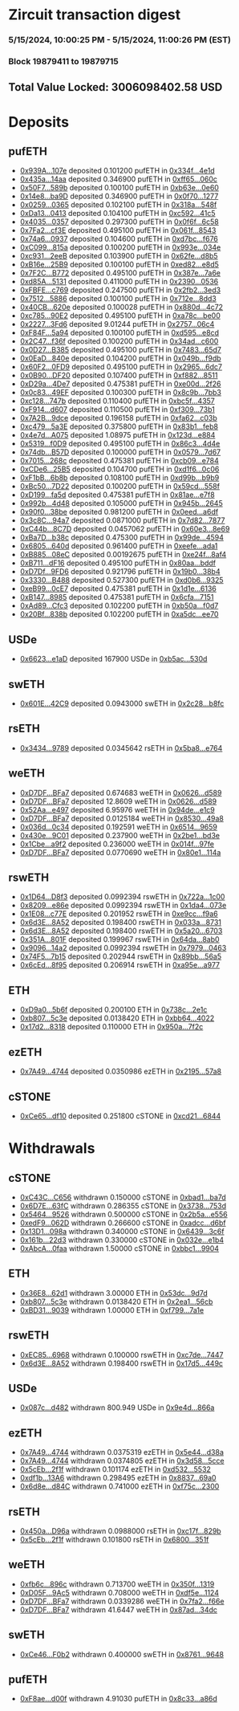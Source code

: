 # Zircuit transaction digest
### 5/15/2024, 10:00:25 PM - 5/15/2024, 11:00:26 PM (EST)
### Block 19879411 to 19879715

## Total Value Locked: 3006098402.58 USD

# Deposits
## pufETH
- [0x939A...107e](https://etherscan.io/address/0x939A6985B9DF4114284b31B81dbC3abF9535107e) deposited 0.101200 pufETH in [0x334f...4e1d](https://etherscan.io/tx/0x939A6985B9DF4114284b31B81dbC3abF9535107e)
- [0x435a...14aa](https://etherscan.io/address/0x435a8aF0A68B46faba7d848dC64503672AE814aa) deposited 0.346900 pufETH in [0xff65...060c](https://etherscan.io/tx/0x435a8aF0A68B46faba7d848dC64503672AE814aa)
- [0x50F7...589b](https://etherscan.io/address/0x50F7cb94578FF9fDA4e9435165A3010736dA589b) deposited 0.100100 pufETH in [0xb63e...0e60](https://etherscan.io/tx/0x50F7cb94578FF9fDA4e9435165A3010736dA589b)
- [0x14e8...ba9D](https://etherscan.io/address/0x14e8c3Bca8CfA712BE01E65261aA31079772ba9D) deposited 0.346900 pufETH in [0x0f70...1277](https://etherscan.io/tx/0x14e8c3Bca8CfA712BE01E65261aA31079772ba9D)
- [0x0259...0365](https://etherscan.io/address/0x0259e3a4379b1A38CaA1a6736728B769d6570365) deposited 0.102100 pufETH in [0x318a...548f](https://etherscan.io/tx/0x0259e3a4379b1A38CaA1a6736728B769d6570365)
- [0xDa13...0413](https://etherscan.io/address/0xDa13944E0344626b269aFBc648075f91611D0413) deposited 0.104100 pufETH in [0xc592...41c5](https://etherscan.io/tx/0xDa13944E0344626b269aFBc648075f91611D0413)
- [0x4035...0357](https://etherscan.io/address/0x403505a22496a6C5199df511Bf7eeb7b48650357) deposited 0.297300 pufETH in [0x0f6f...6c58](https://etherscan.io/tx/0x403505a22496a6C5199df511Bf7eeb7b48650357)
- [0x7Fa2...cf3E](https://etherscan.io/address/0x7Fa2494f871134128C390E2344c4DB752ed2cf3E) deposited 0.495100 pufETH in [0x061f...8543](https://etherscan.io/tx/0x7Fa2494f871134128C390E2344c4DB752ed2cf3E)
- [0x74a6...0937](https://etherscan.io/address/0x74a6B226fb5fe52dDb532340476EEa24DDCe0937) deposited 0.104600 pufETH in [0xd7bc...f676](https://etherscan.io/tx/0x74a6B226fb5fe52dDb532340476EEa24DDCe0937)
- [0xC099...815a](https://etherscan.io/address/0xC09962F6dDdeB8D6a3763AFe43984a289727815a) deposited 0.100200 pufETH in [0x993e...034e](https://etherscan.io/tx/0xC09962F6dDdeB8D6a3763AFe43984a289727815a)
- [0xc931...2eeB](https://etherscan.io/address/0xc931c0ee5E6734f66A675d0Ed03f953202792eeB) deposited 0.103900 pufETH in [0x62fe...d8b5](https://etherscan.io/tx/0xc931c0ee5E6734f66A675d0Ed03f953202792eeB)
- [0xB16e...25B9](https://etherscan.io/address/0xB16e38C74AeEdA7A84530D48e26eeF3B8D4525B9) deposited 0.100100 pufETH in [0xed82...e8d5](https://etherscan.io/tx/0xB16e38C74AeEdA7A84530D48e26eeF3B8D4525B9)
- [0x7F2C...B772](https://etherscan.io/address/0x7F2C84434bAee8C786eD5C1F94936eE01073B772) deposited 0.495100 pufETH in [0x387e...7a6e](https://etherscan.io/tx/0x7F2C84434bAee8C786eD5C1F94936eE01073B772)
- [0xd85A...5131](https://etherscan.io/address/0xd85A4811Bfe78802728496453Ab45a7465585131) deposited 0.411000 pufETH in [0x2390...0536](https://etherscan.io/tx/0xd85A4811Bfe78802728496453Ab45a7465585131)
- [0xFBFE...c769](https://etherscan.io/address/0xFBFE0cA4DA87f5215D9C6FD16A642130EeB1c769) deposited 0.247500 pufETH in [0x2fb2...3ed3](https://etherscan.io/tx/0xFBFE0cA4DA87f5215D9C6FD16A642130EeB1c769)
- [0x7512...5886](https://etherscan.io/address/0x75127D8afcc35E82E96A36F0FDd4852cEC1d5886) deposited 0.100100 pufETH in [0x712e...8dd3](https://etherscan.io/tx/0x75127D8afcc35E82E96A36F0FDd4852cEC1d5886)
- [0x40CB...620e](https://etherscan.io/address/0x40CB9419B38B7F0C25Bf2554d7524795Ee27620e) deposited 0.100028 pufETH in [0x880d...4c72](https://etherscan.io/tx/0x40CB9419B38B7F0C25Bf2554d7524795Ee27620e)
- [0xc785...90E2](https://etherscan.io/address/0xc78525a200fC5279a42b7FA84958Fcc7E92890E2) deposited 0.495100 pufETH in [0xa78c...be00](https://etherscan.io/tx/0xc78525a200fC5279a42b7FA84958Fcc7E92890E2)
- [0x2227...3Fd6](https://etherscan.io/address/0x22272465C01b21Af999Fb03012540882b3313Fd6) deposited 9.01244 pufETH in [0x2757...06c4](https://etherscan.io/tx/0x22272465C01b21Af999Fb03012540882b3313Fd6)
- [0xF84F...5a94](https://etherscan.io/address/0xF84F01741078ccfab35E348Eceb98f74512b5a94) deposited 0.100100 pufETH in [0xd595...e8cd](https://etherscan.io/tx/0xF84F01741078ccfab35E348Eceb98f74512b5a94)
- [0x2C47...f36f](https://etherscan.io/address/0x2C47D268442553A41E6ed5d5e7cC72BC898ef36f) deposited 0.100200 pufETH in [0x34ad...c600](https://etherscan.io/tx/0x2C47D268442553A41E6ed5d5e7cC72BC898ef36f)
- [0x0D27...B385](https://etherscan.io/address/0x0D27EBd4Fc7012292674fF4b82ffaD3A2A70B385) deposited 0.495100 pufETH in [0x7483...65d7](https://etherscan.io/tx/0x0D27EBd4Fc7012292674fF4b82ffaD3A2A70B385)
- [0x0EaD...840e](https://etherscan.io/address/0x0EaD81bFD1f7096DDB6C997e734220B916A5840e) deposited 0.104200 pufETH in [0x049b...f9db](https://etherscan.io/tx/0x0EaD81bFD1f7096DDB6C997e734220B916A5840e)
- [0x60F2...0FD9](https://etherscan.io/address/0x60F2b9FD33b8C2586bab0dB9539CA1b8481b0FD9) deposited 0.495100 pufETH in [0x2965...6dc7](https://etherscan.io/tx/0x60F2b9FD33b8C2586bab0dB9539CA1b8481b0FD9)
- [0x0B90...DF20](https://etherscan.io/address/0x0B9094b011C179345840d1ce9F2Af46ED037DF20) deposited 0.107400 pufETH in [0xf882...8511](https://etherscan.io/tx/0x0B9094b011C179345840d1ce9F2Af46ED037DF20)
- [0xD29a...4De7](https://etherscan.io/address/0xD29a18c5D565EC6B7e0A26680d5cBf3248a94De7) deposited 0.475381 pufETH in [0xe00d...2f26](https://etherscan.io/tx/0xD29a18c5D565EC6B7e0A26680d5cBf3248a94De7)
- [0x0c83...49EF](https://etherscan.io/address/0x0c833D8b6B1ACAa883C62Fe339b9425ac20c49EF) deposited 0.100300 pufETH in [0x8c9b...7bb3](https://etherscan.io/tx/0x0c833D8b6B1ACAa883C62Fe339b9425ac20c49EF)
- [0xc128...747b](https://etherscan.io/address/0xc128C52e7B7307b37c77Ab46da9c4925cF0c747b) deposited 0.110400 pufETH in [0xbc5f...4357](https://etherscan.io/tx/0xc128C52e7B7307b37c77Ab46da9c4925cF0c747b)
- [0xF914...d607](https://etherscan.io/address/0xF91439d026980450daD358455517E12dD57ad607) deposited 0.110500 pufETH in [0xf309...73b1](https://etherscan.io/tx/0xF91439d026980450daD358455517E12dD57ad607)
- [0x7A2B...9dce](https://etherscan.io/address/0x7A2B701b6c067BD13BA1bAe87354FB776e6e9dce) deposited 0.196158 pufETH in [0xfa62...c03b](https://etherscan.io/tx/0x7A2B701b6c067BD13BA1bAe87354FB776e6e9dce)
- [0xc479...5a3E](https://etherscan.io/address/0xc479f79cb6A847DCA0C0565998870258F6705a3E) deposited 0.375800 pufETH in [0x83b1...feb8](https://etherscan.io/tx/0xc479f79cb6A847DCA0C0565998870258F6705a3E)
- [0x4e7d...A075](https://etherscan.io/address/0x4e7daa9303d7A0d6a67d386327C2A9C8Fd62A075) deposited 1.08975 pufETH in [0x123d...e884](https://etherscan.io/tx/0x4e7daa9303d7A0d6a67d386327C2A9C8Fd62A075)
- [0x5319...f0D9](https://etherscan.io/address/0x531937470cf67a29f8440F8d16a91aE9b477f0D9) deposited 0.495100 pufETH in [0x86c3...4d4e](https://etherscan.io/tx/0x531937470cf67a29f8440F8d16a91aE9b477f0D9)
- [0x74db...B57D](https://etherscan.io/address/0x74dbC255ff128a7ba32D65b8c4E0c689b531B57D) deposited 0.100000 pufETH in [0x0579...7d67](https://etherscan.io/tx/0x74dbC255ff128a7ba32D65b8c4E0c689b531B57D)
- [0x7015...268c](https://etherscan.io/address/0x7015d659801AE3B1c899B4bD4c670966052e268c) deposited 0.475381 pufETH in [0xcb09...e784](https://etherscan.io/tx/0x7015d659801AE3B1c899B4bD4c670966052e268c)
- [0xCDe6...25B5](https://etherscan.io/address/0xCDe6f893fad99B1B2199f0cC44625214B35f25B5) deposited 0.104700 pufETH in [0xd1f6...0c06](https://etherscan.io/tx/0xCDe6f893fad99B1B2199f0cC44625214B35f25B5)
- [0xF1bB...6b8b](https://etherscan.io/address/0xF1bB48613c9040a8C21A834318D260a533086b8b) deposited 0.108100 pufETH in [0xd99b...b9b9](https://etherscan.io/tx/0xF1bB48613c9040a8C21A834318D260a533086b8b)
- [0xBc50...7D22](https://etherscan.io/address/0xBc5087cc64e3fEFAA2219Aef85eF7b8aaBE97D22) deposited 0.100200 pufETH in [0x59cd...558f](https://etherscan.io/tx/0xBc5087cc64e3fEFAA2219Aef85eF7b8aaBE97D22)
- [0xD199...fa5d](https://etherscan.io/address/0xD199A93496f93c52bbD16555CBD0F572667efa5d) deposited 0.475381 pufETH in [0x81ae...e7f8](https://etherscan.io/tx/0xD199A93496f93c52bbD16555CBD0F572667efa5d)
- [0x992b...4d48](https://etherscan.io/address/0x992b57e0cFE1c0efF8484805C2D5Aa2B78c54d48) deposited 0.105000 pufETH in [0x945b...2645](https://etherscan.io/tx/0x992b57e0cFE1c0efF8484805C2D5Aa2B78c54d48)
- [0x90f0...38be](https://etherscan.io/address/0x90f095C5C9058b9A6a545C916a65875005b238be) deposited 0.981200 pufETH in [0x0eed...a6df](https://etherscan.io/tx/0x90f095C5C9058b9A6a545C916a65875005b238be)
- [0x3c8C...94a7](https://etherscan.io/address/0x3c8C2166Ac63f1f8cAc4c0F46599163b77E594a7) deposited 0.0871000 pufETH in [0x7d82...7877](https://etherscan.io/tx/0x3c8C2166Ac63f1f8cAc4c0F46599163b77E594a7)
- [0xC44b...8C7D](https://etherscan.io/address/0xC44b50751355698E2F1bcC886ee31e4282068C7D) deposited 0.0457062 pufETH in [0x60e3...8e69](https://etherscan.io/tx/0xC44b50751355698E2F1bcC886ee31e4282068C7D)
- [0xBa7D...b38c](https://etherscan.io/address/0xBa7D8abfF066C50fF9a57f400066f7c989edb38c) deposited 0.475300 pufETH in [0x99de...4594](https://etherscan.io/tx/0xBa7D8abfF066C50fF9a57f400066f7c989edb38c)
- [0x6805...640d](https://etherscan.io/address/0x68059085573Ba705f1C99aeDe1469A3f4127640d) deposited 0.961400 pufETH in [0xeefe...ada1](https://etherscan.io/tx/0x68059085573Ba705f1C99aeDe1469A3f4127640d)
- [0xB885...08eC](https://etherscan.io/address/0xB88507C62c7E11223fFe0E8E645863b35d7808eC) deposited 0.00192675 pufETH in [0xe24f...8af4](https://etherscan.io/tx/0xB88507C62c7E11223fFe0E8E645863b35d7808eC)
- [0xB711...dF16](https://etherscan.io/address/0xB7117d53B2520BE11e5408D7D2F4e3A9d293dF16) deposited 0.495100 pufETH in [0x80aa...bddf](https://etherscan.io/tx/0xB7117d53B2520BE11e5408D7D2F4e3A9d293dF16)
- [0xD7Df...9FD6](https://etherscan.io/address/0xD7DfE2BD57439E144512305FFEB8aE4DA1269FD6) deposited 0.921796 pufETH in [0x19b0...38b4](https://etherscan.io/tx/0xD7DfE2BD57439E144512305FFEB8aE4DA1269FD6)
- [0x3330...B488](https://etherscan.io/address/0x333038f282acF91DB81C6c7349b0d41726D3B488) deposited 0.527300 pufETH in [0xd0b6...9325](https://etherscan.io/tx/0x333038f282acF91DB81C6c7349b0d41726D3B488)
- [0xeB99...0cE7](https://etherscan.io/address/0xeB9939e7497027Cd77312334BCf0eb2C926e0cE7) deposited 0.475381 pufETH in [0x1d1e...6136](https://etherscan.io/tx/0xeB9939e7497027Cd77312334BCf0eb2C926e0cE7)
- [0xB147...8985](https://etherscan.io/address/0xB1478bd2C903F5263e649b16de1e78B3E8328985) deposited 0.475381 pufETH in [0x6cfa...7151](https://etherscan.io/tx/0xB1478bd2C903F5263e649b16de1e78B3E8328985)
- [0xAd89...Cfc3](https://etherscan.io/address/0xAd89Ff92FaE3854c6A684B9EAd455Bd74155Cfc3) deposited 0.102200 pufETH in [0xb50a...f0d7](https://etherscan.io/tx/0xAd89Ff92FaE3854c6A684B9EAd455Bd74155Cfc3)
- [0x20Bf...838b](https://etherscan.io/address/0x20Bf2EDC2fE1aee78Eb2dc738c5E93A6e73E838b) deposited 0.102200 pufETH in [0xa5dc...ee70](https://etherscan.io/tx/0x20Bf2EDC2fE1aee78Eb2dc738c5E93A6e73E838b)
## USDe
- [0x6623...e1aD](https://etherscan.io/address/0x66239618048d05eF65A495BFa139229D72cCe1aD) deposited 167900 USDe in [0xb5ac...530d](https://etherscan.io/tx/0x66239618048d05eF65A495BFa139229D72cCe1aD)
## swETH
- [0x601E...42C9](https://etherscan.io/address/0x601E5Cc27fbF8BF352569E6a20b0361dB9bA42C9) deposited 0.0943000 swETH in [0x2c28...b8fc](https://etherscan.io/tx/0x601E5Cc27fbF8BF352569E6a20b0361dB9bA42C9)
## rsETH
- [0x3434...9789](https://etherscan.io/address/0x34349c5569e7B846c3558961552D2202760A9789) deposited 0.0345642 rsETH in [0x5ba8...e764](https://etherscan.io/tx/0x34349c5569e7B846c3558961552D2202760A9789)
## weETH
- [0xD7DF...BFa7](https://etherscan.io/address/0xD7DF7E085214743530afF339aFC420c7c720BFa7) deposited 0.674683 weETH in [0x0626...d589](https://etherscan.io/tx/0xD7DF7E085214743530afF339aFC420c7c720BFa7)
- [0xD7DF...BFa7](https://etherscan.io/address/0xD7DF7E085214743530afF339aFC420c7c720BFa7) deposited 12.8609 weETH in [0x0626...d589](https://etherscan.io/tx/0xD7DF7E085214743530afF339aFC420c7c720BFa7)
- [0x52Aa...e497](https://etherscan.io/address/0x52Aa899454998Be5b000Ad077a46Bbe360F4e497) deposited 6.95976 weETH in [0x94de...e1c9](https://etherscan.io/tx/0x52Aa899454998Be5b000Ad077a46Bbe360F4e497)
- [0xD7DF...BFa7](https://etherscan.io/address/0xD7DF7E085214743530afF339aFC420c7c720BFa7) deposited 0.0125184 weETH in [0x8530...49a8](https://etherscan.io/tx/0xD7DF7E085214743530afF339aFC420c7c720BFa7)
- [0x036d...0c34](https://etherscan.io/address/0x036d2326845A3CdAcA59056d41bA3c955DA90c34) deposited 0.192591 weETH in [0x6514...9659](https://etherscan.io/tx/0x036d2326845A3CdAcA59056d41bA3c955DA90c34)
- [0x430e...9C01](https://etherscan.io/address/0x430e6a91CfFa4e9B503E1090151D9105d0899C01) deposited 0.237900 weETH in [0x2be1...bd3e](https://etherscan.io/tx/0x430e6a91CfFa4e9B503E1090151D9105d0899C01)
- [0x1Cbe...a9f2](https://etherscan.io/address/0x1Cbea9C2c3EE04d518033916e58068209Df2a9f2) deposited 0.236000 weETH in [0x014f...97fe](https://etherscan.io/tx/0x1Cbea9C2c3EE04d518033916e58068209Df2a9f2)
- [0xD7DF...BFa7](https://etherscan.io/address/0xD7DF7E085214743530afF339aFC420c7c720BFa7) deposited 0.0770690 weETH in [0x80e1...114a](https://etherscan.io/tx/0xD7DF7E085214743530afF339aFC420c7c720BFa7)
## rswETH
- [0x1D64...D8f3](https://etherscan.io/address/0x1D64AD505A9b0BCbfB95890436f7D0Ea2f9BD8f3) deposited 0.0992394 rswETH in [0x722a...1c00](https://etherscan.io/tx/0x1D64AD505A9b0BCbfB95890436f7D0Ea2f9BD8f3)
- [0x8209...e86e](https://etherscan.io/address/0x82092CC11a59dA23896a8B9c4109830783a9e86e) deposited 0.0992394 rswETH in [0x1da4...073e](https://etherscan.io/tx/0x82092CC11a59dA23896a8B9c4109830783a9e86e)
- [0x1E08...c77E](https://etherscan.io/address/0x1E084FCa1A4f773FD6D07A5E20AF2A3E15B7c77E) deposited 0.201952 rswETH in [0xe9cc...f9a6](https://etherscan.io/tx/0x1E084FCa1A4f773FD6D07A5E20AF2A3E15B7c77E)
- [0x6d3E...8A52](https://etherscan.io/address/0x6d3Ed5DC7544090955AfEd3cD736E220BFFd8A52) deposited 0.198400 rswETH in [0x033a...8731](https://etherscan.io/tx/0x6d3Ed5DC7544090955AfEd3cD736E220BFFd8A52)
- [0x6d3E...8A52](https://etherscan.io/address/0x6d3Ed5DC7544090955AfEd3cD736E220BFFd8A52) deposited 0.198400 rswETH in [0x5a20...6703](https://etherscan.io/tx/0x6d3Ed5DC7544090955AfEd3cD736E220BFFd8A52)
- [0x351A...801F](https://etherscan.io/address/0x351A8E2729ED131D91992108383E5eACbbCC801F) deposited 0.199967 rswETH in [0x64da...8ab0](https://etherscan.io/tx/0x351A8E2729ED131D91992108383E5eACbbCC801F)
- [0x9096...14a2](https://etherscan.io/address/0x909629274C010C3Cd76ACc589c85AFFe5DB314a2) deposited 0.0992394 rswETH in [0x7979...0463](https://etherscan.io/tx/0x909629274C010C3Cd76ACc589c85AFFe5DB314a2)
- [0x74F5...7b15](https://etherscan.io/address/0x74F596B77fb1248FF85253E5B659f5bB34AF7b15) deposited 0.202944 rswETH in [0x89bb...56a5](https://etherscan.io/tx/0x74F596B77fb1248FF85253E5B659f5bB34AF7b15)
- [0x6cEd...8f95](https://etherscan.io/address/0x6cEd0BCF2a04Ea6D84Ea0A5cc5f274CEE22A8f95) deposited 0.206914 rswETH in [0xa95e...a977](https://etherscan.io/tx/0x6cEd0BCF2a04Ea6D84Ea0A5cc5f274CEE22A8f95)
## ETH
- [0xD9a0...5b6f](https://etherscan.io/address/0xD9a071fa36F5c57548dBD339BBdaD277Ad3b5b6f) deposited 0.200100 ETH in [0x738c...2e1c](https://etherscan.io/tx/0xD9a071fa36F5c57548dBD339BBdaD277Ad3b5b6f)
- [0xb807...5c3e](https://etherscan.io/address/0xb807796Ec4FA93D540ccb729E32274B4C6fF5c3e) deposited 0.0138420 ETH in [0xbb64...4022](https://etherscan.io/tx/0xb807796Ec4FA93D540ccb729E32274B4C6fF5c3e)
- [0x17d2...8318](https://etherscan.io/address/0x17d26b6EE9Cc3DFde0481403B5C0352BaC838318) deposited 0.110000 ETH in [0x950a...7f2c](https://etherscan.io/tx/0x17d26b6EE9Cc3DFde0481403B5C0352BaC838318)
## ezETH
- [0x7A49...4744](https://etherscan.io/address/0x7A493Be5c2ce014cD049Bf178a1ac0Db1B434744) deposited 0.0350986 ezETH in [0x2195...57a8](https://etherscan.io/tx/0x7A493Be5c2ce014cD049Bf178a1ac0Db1B434744)
## cSTONE
- [0xCe65...df10](https://etherscan.io/address/0xCe6564D03Bb29974CD28c861490A581627Aedf10) deposited 0.251800 cSTONE in [0xcd21...6844](https://etherscan.io/tx/0xCe6564D03Bb29974CD28c861490A581627Aedf10)
# Withdrawals
## cSTONE
- [0xC43C...C656](https://etherscan.io/address/0xC43C14e4bcEb3fA8693B70b8B9Fb62cA5e2aC656) withdrawn 0.150000 cSTONE in [0xbad1...ba7d](https://etherscan.io/tx/0xC43C14e4bcEb3fA8693B70b8B9Fb62cA5e2aC656)
- [0x6D7E...63fC](https://etherscan.io/address/0x6D7E8738A0d8bA9f135b0F772D4373Ea13d363fC) withdrawn 0.286355 cSTONE in [0x3738...753d](https://etherscan.io/tx/0x6D7E8738A0d8bA9f135b0F772D4373Ea13d363fC)
- [0x5464...9526](https://etherscan.io/address/0x54643eB98cEE1df3c475Bdc959b71B4c326f9526) withdrawn 0.500000 cSTONE in [0x2b5a...e556](https://etherscan.io/tx/0x54643eB98cEE1df3c475Bdc959b71B4c326f9526)
- [0xedF9...062D](https://etherscan.io/address/0xedF9CAE34957C6d59E0e7676F2CC7116E097062D) withdrawn 0.266600 cSTONE in [0xadcc...d6bf](https://etherscan.io/tx/0xedF9CAE34957C6d59E0e7676F2CC7116E097062D)
- [0x13D1...098a](https://etherscan.io/address/0x13D147E47607872Ac0e688103deCf32F9e07098a) withdrawn 0.340000 cSTONE in [0x6439...3c6f](https://etherscan.io/tx/0x13D147E47607872Ac0e688103deCf32F9e07098a)
- [0x161b...22d3](https://etherscan.io/address/0x161b7169126806192Dd9e4234d77e4E9ec1222d3) withdrawn 0.330000 cSTONE in [0x032e...e1b4](https://etherscan.io/tx/0x161b7169126806192Dd9e4234d77e4E9ec1222d3)
- [0xAbcA...0faa](https://etherscan.io/address/0xAbcA0BEFec85f88690e48B74F4b8f6fAEcCd0faa) withdrawn 1.50000 cSTONE in [0xbbc1...9904](https://etherscan.io/tx/0xAbcA0BEFec85f88690e48B74F4b8f6fAEcCd0faa)
## ETH
- [0x36E8...62d1](https://etherscan.io/address/0x36E855B6358E977832BdE8b762636fDfb1C962d1) withdrawn 3.00000 ETH in [0x53dc...9d7d](https://etherscan.io/tx/0x36E855B6358E977832BdE8b762636fDfb1C962d1)
- [0xb807...5c3e](https://etherscan.io/address/0xb807796Ec4FA93D540ccb729E32274B4C6fF5c3e) withdrawn 0.0138420 ETH in [0x2ea1...56cb](https://etherscan.io/tx/0xb807796Ec4FA93D540ccb729E32274B4C6fF5c3e)
- [0xBD31...9039](https://etherscan.io/address/0xBD310De6bd2983c4ee5aD3ad7Ed90f923CD59039) withdrawn 1.00000 ETH in [0xf799...7a1e](https://etherscan.io/tx/0xBD310De6bd2983c4ee5aD3ad7Ed90f923CD59039)
## rswETH
- [0xEC85...6968](https://etherscan.io/address/0xEC85bE4d8793b98b5EFbDe07fe92f02CD7466968) withdrawn 0.100000 rswETH in [0xc7de...7447](https://etherscan.io/tx/0xEC85bE4d8793b98b5EFbDe07fe92f02CD7466968)
- [0x6d3E...8A52](https://etherscan.io/address/0x6d3Ed5DC7544090955AfEd3cD736E220BFFd8A52) withdrawn 0.198400 rswETH in [0x17d5...449c](https://etherscan.io/tx/0x6d3Ed5DC7544090955AfEd3cD736E220BFFd8A52)
## USDe
- [0x087c...d482](https://etherscan.io/address/0x087cCee9A7CA205B24B3Bd9752F8bEe096A7d482) withdrawn 800.949 USDe in [0x9e4d...866a](https://etherscan.io/tx/0x087cCee9A7CA205B24B3Bd9752F8bEe096A7d482)
## ezETH
- [0x7A49...4744](https://etherscan.io/address/0x7A493Be5c2ce014cD049Bf178a1ac0Db1B434744) withdrawn 0.0375319 ezETH in [0x5e44...d38a](https://etherscan.io/tx/0x7A493Be5c2ce014cD049Bf178a1ac0Db1B434744)
- [0x7A49...4744](https://etherscan.io/address/0x7A493Be5c2ce014cD049Bf178a1ac0Db1B434744) withdrawn 0.0374805 ezETH in [0x3d58...5cce](https://etherscan.io/tx/0x7A493Be5c2ce014cD049Bf178a1ac0Db1B434744)
- [0x5cEb...2f1f](https://etherscan.io/address/0x5cEb2b43149a46613192fF121959b23d1EDf2f1f) withdrawn 0.101174 ezETH in [0xd532...5532](https://etherscan.io/tx/0x5cEb2b43149a46613192fF121959b23d1EDf2f1f)
- [0xdf1b...13A6](https://etherscan.io/address/0xdf1bf455cE5A381196dc6D139F213D74434713A6) withdrawn 0.298495 ezETH in [0x8837...69a0](https://etherscan.io/tx/0xdf1bf455cE5A381196dc6D139F213D74434713A6)
- [0x6d8e...d84C](https://etherscan.io/address/0x6d8e9bdb7f15b782A74aF5cF38E3B46dB7c6d84C) withdrawn 0.741000 ezETH in [0xf75c...2300](https://etherscan.io/tx/0x6d8e9bdb7f15b782A74aF5cF38E3B46dB7c6d84C)
## rsETH
- [0x450a...D96a](https://etherscan.io/address/0x450aACB652fB4b4298442B4B50f626599c94D96a) withdrawn 0.0988000 rsETH in [0xc17f...829b](https://etherscan.io/tx/0x450aACB652fB4b4298442B4B50f626599c94D96a)
- [0x5cEb...2f1f](https://etherscan.io/address/0x5cEb2b43149a46613192fF121959b23d1EDf2f1f) withdrawn 0.101800 rsETH in [0x6800...351f](https://etherscan.io/tx/0x5cEb2b43149a46613192fF121959b23d1EDf2f1f)
## weETH
- [0xfb6c...896c](https://etherscan.io/address/0xfb6c44285fd2BcBCe958F7F8661F5549d5E6896c) withdrawn 0.713700 weETH in [0x350f...1319](https://etherscan.io/tx/0xfb6c44285fd2BcBCe958F7F8661F5549d5E6896c)
- [0xD05F...9Ac5](https://etherscan.io/address/0xD05F9AE8A936540275cE1a495cE0a7972e099Ac5) withdrawn 0.708000 weETH in [0xdf5e...1124](https://etherscan.io/tx/0xD05F9AE8A936540275cE1a495cE0a7972e099Ac5)
- [0xD7DF...BFa7](https://etherscan.io/address/0xD7DF7E085214743530afF339aFC420c7c720BFa7) withdrawn 0.0339286 weETH in [0x7fa2...f66e](https://etherscan.io/tx/0xD7DF7E085214743530afF339aFC420c7c720BFa7)
- [0xD7DF...BFa7](https://etherscan.io/address/0xD7DF7E085214743530afF339aFC420c7c720BFa7) withdrawn 41.6447 weETH in [0x87ad...34dc](https://etherscan.io/tx/0xD7DF7E085214743530afF339aFC420c7c720BFa7)
## swETH
- [0xCe46...F0b2](https://etherscan.io/address/0xCe462C13F461DEEB3Ec2dAaDd5e7d5F90Bb8F0b2) withdrawn 0.400000 swETH in [0x8761...9648](https://etherscan.io/tx/0xCe462C13F461DEEB3Ec2dAaDd5e7d5F90Bb8F0b2)
## pufETH
- [0xF8ae...d00f](https://etherscan.io/address/0xF8ae97B415039964A38443CCCfa12f09690fd00f) withdrawn 4.91030 pufETH in [0x8c33...a86d](https://etherscan.io/tx/0xF8ae97B415039964A38443CCCfa12f09690fd00f)
